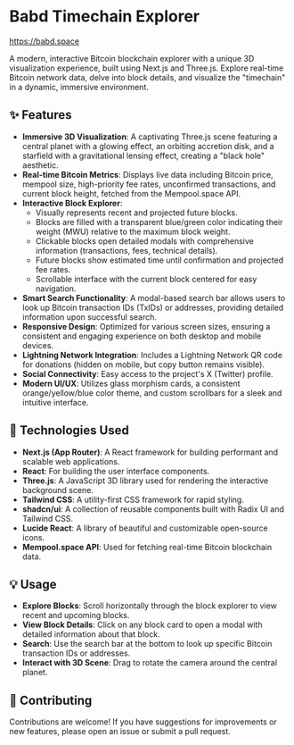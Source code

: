 # Babd Timechain Explorer

https://babd.space

A modern, interactive Bitcoin blockchain explorer with a unique 3D visualization experience, built using Next.js and Three.js. Explore real-time Bitcoin network data, delve into block details, and visualize the "timechain" in a dynamic, immersive environment.

## ✨ Features

*   **Immersive 3D Visualization**: A captivating Three.js scene featuring a central planet with a glowing effect, an orbiting accretion disk, and a starfield with a gravitational lensing effect, creating a "black hole" aesthetic.
*   **Real-time Bitcoin Metrics**: Displays live data including Bitcoin price, mempool size, high-priority fee rates, unconfirmed transactions, and current block height, fetched from the Mempool.space API.
*   **Interactive Block Explorer**:
    *   Visually represents recent and projected future blocks.
    *   Blocks are filled with a transparent blue/green color indicating their weight (MWU) relative to the maximum block weight.
    *   Clickable blocks open detailed modals with comprehensive information (transactions, fees, technical details).
    *   Future blocks show estimated time until confirmation and projected fee rates.
    *   Scrollable interface with the current block centered for easy navigation.
*   **Smart Search Functionality**: A modal-based search bar allows users to look up Bitcoin transaction IDs (TxIDs) or addresses, providing detailed information upon successful search.
*   **Responsive Design**: Optimized for various screen sizes, ensuring a consistent and engaging experience on both desktop and mobile devices.
*   **Lightning Network Integration**: Includes a Lightning Network QR code for donations (hidden on mobile, but copy button remains visible).
*   **Social Connectivity**: Easy access to the project's X (Twitter) profile.
*   **Modern UI/UX**: Utilizes glass morphism cards, a consistent orange/yellow/blue color theme, and custom scrollbars for a sleek and intuitive interface.

## 🚀 Technologies Used

*   **Next.js (App Router)**: A React framework for building performant and scalable web applications.
*   **React**: For building the user interface components.
*   **Three.js**: A JavaScript 3D library used for rendering the interactive background scene.
*   **Tailwind CSS**: A utility-first CSS framework for rapid styling.
*   **shadcn/ui**: A collection of reusable components built with Radix UI and Tailwind CSS.
*   **Lucide React**: A library of beautiful and customizable open-source icons.
*   **Mempool.space API**: Used for fetching real-time Bitcoin blockchain data.

## 💡 Usage

*   **Explore Blocks**: Scroll horizontally through the block explorer to view recent and upcoming blocks.
*   **View Block Details**: Click on any block card to open a modal with detailed information about that block.
*   **Search**: Use the search bar at the bottom to look up specific Bitcoin transaction IDs or addresses.
*   **Interact with 3D Scene**: Drag to rotate the camera around the central planet.

## 🤝 Contributing

Contributions are welcome! If you have suggestions for improvements or new features, please open an issue or submit a pull request.
